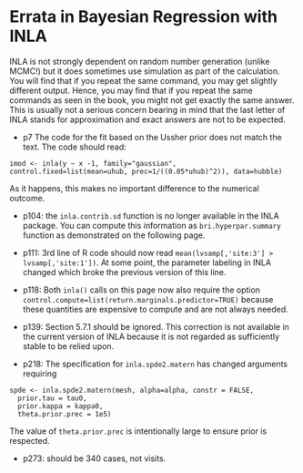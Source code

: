 # Errata in Bayesian Regression with INLA

INLA is not strongly dependent on random number generation (unlike MCMC!) but it does sometimes
use simulation as part of the calculation. You will find that if you repeat the same command,
you may get slightly different output. Hence, you may find that if you repeat the same commands
as seen in the book, you might not get exactly the same answer. This is usually not a serious concern bearing in mind that the last letter of INLA stands for approximation and exact answers
are not to be expected.

- p7 The code for the fit based on the Ussher prior does not match the text. The code should read:
```
imod <- inla(y ~ x -1, family="gaussian", control.fixed=list(mean=uhub, prec=1/((0.05*uhub)^2)), data=hubble)
```
As it happens, this makes no important difference to the numerical outcome.

- p104: the `inla.contrib.sd` function is no longer available in the INLA package. You can compute this information as `bri.hyperpar.summary` function as demonstrated on the following page.

- p111: 3rd line of R code should now read `mean(lvsamp[,'site:3'] > lvsamp[,'site:1'])`. At some point, the parameter labeling in INLA changed which broke the previous version of this line. 

- p118: Both `inla()` calls on this page now also require the option `control.compute=list(return.marginals.predictor=TRUE)` because these quantities are expensive
to compute and are not always needed.

- p139: Section 5.7.1 should be ignored. This correction is not available in the current version of 
INLA because it is not regarded as sufficiently stable to be relied upon.

- p218: The specification for `inla.spde2.matern` has changed arguments requiring

```
spde <- inla.spde2.matern(mesh, alpha=alpha, constr = FALSE,
  prior.tau = tau0,
  prior.kappa = kappa0,
  theta.prior.prec = 1e5)
```

The value of `theta.prior.prec` is intentionally large to ensure prior is respected.

- p273: should be 340 cases, not visits.